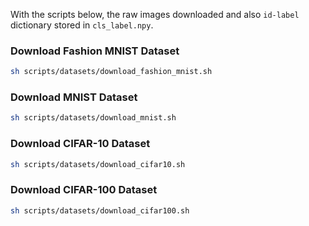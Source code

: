 


With the scripts below, the raw images downloaded and also `id-label` dictionary stored in `cls_label.npy`. 
### Download Fashion MNIST Dataset

```bash
sh scripts/datasets/download_fashion_mnist.sh
```

### Download MNIST Dataset

```bash
sh scripts/datasets/download_mnist.sh
```

### Download CIFAR-10 Dataset

```bash
sh scripts/datasets/download_cifar10.sh
```

### Download CIFAR-100 Dataset

```bash
sh scripts/datasets/download_cifar100.sh
```
